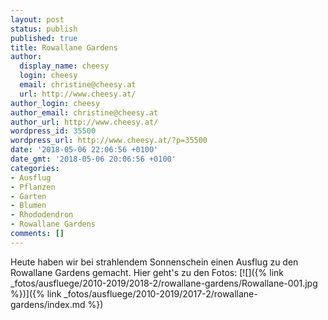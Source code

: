 ```yaml
---
layout: post
status: publish
published: true
title: Rowallane Gardens
author:
  display_name: cheesy
  login: cheesy
  email: christine@cheesy.at
  url: http://www.cheesy.at/
author_login: cheesy
author_email: christine@cheesy.at
author_url: http://www.cheesy.at/
wordpress_id: 35500
wordpress_url: http://www.cheesy.at/?p=35500
date: '2018-05-06 22:06:56 +0100'
date_gmt: '2018-05-06 20:06:56 +0100'
categories:
- Ausflug
- Pflanzen
- Garten
- Blumen
- Rhododendron
- Rowallane Gardens
comments: []
---
```

Heute haben wir bei strahlendem Sonnenschein einen Ausflug zu den Rowallane Gardens gemacht.
Hier geht's zu den Fotos:
[![]({% link _fotos/ausfluege/2010-2019/2018-2/rowallane-gardens/Rowallane-001.jpg %})]({% link _fotos/ausfluege/2010-2019/2017-2/rowallane-gardens/index.md %})
